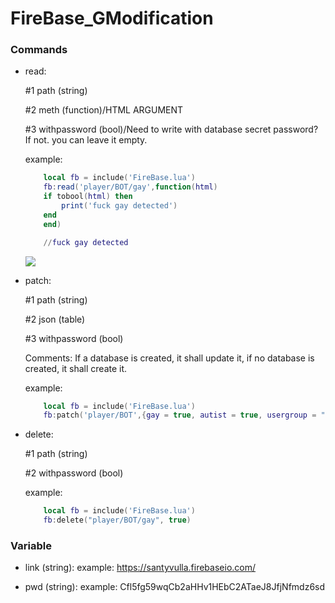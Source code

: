 
# FireBase_GModification

### Commands
* read:

	#1 path (string)
	
	#2 meth (function)/HTML ARGUMENT
	
	#3 withpassword (bool)/Need to write with database secret password? If not. you can leave it empty.

	example: 
	```lua
	    local fb = include('FireBase.lua')
	    fb:read('player/BOT/gay',function(html)
		if tobool(html) then
		    print('fuck gay detected')
		end
	    end)

	    //fuck gay detected
	```
	![](https://i.imgur.com/REk4Yhf.png)

* patch:

	#1 path (string)
	
	#2 json (table)
	
	#3 withpassword (bool)
	
	Comments: If a database is created, it shall update it, if no database is created, it shall create it.
	
	example: 
	```lua
	    local fb = include('FireBase.lua')
	    fb:patch('player/BOT',{gay = true, autist = true, usergroup = "superadmin"}, true)
	```

* delete:

	#1 path (string)
	
	#2 withpassword (bool) 

	example: 
	```lua
	    local fb = include('FireBase.lua')
	    fb:delete("player/BOT/gay", true)
	```
### Variable
* link (string): 
	example: https://santyvulla.firebaseio.com/

* pwd (string): 
	example: Cfl5fg59wqCb2aHHv1HEbC2ATaeJ8JfjNfmdz6sd
